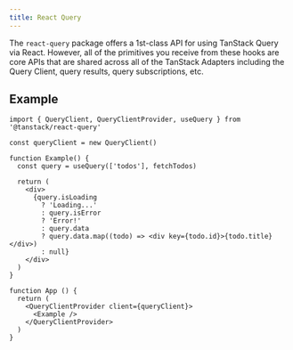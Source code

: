 ```yaml
---
title: React Query
---
```


The `react-query` package offers a 1st-class API for using TanStack Query via React. However, all of the primitives you receive from these hooks are core APIs that are shared across all of the TanStack Adapters including the Query Client, query results, query subscriptions, etc.

## Example

```tsx
import { QueryClient, QueryClientProvider, useQuery } from '@tanstack/react-query'

const queryClient = new QueryClient()

function Example() {
  const query = useQuery(['todos'], fetchTodos)

  return (
    <div>
      {query.isLoading
        ? 'Loading...'
        : query.isError
        ? 'Error!'
        : query.data
        ? query.data.map((todo) => <div key={todo.id}>{todo.title}</div>)
        : null}
    </div>
  )
}

function App () {
  return (
    <QueryClientProvider client={queryClient}>
      <Example />
    </QueryClientProvider>
  )
}
```
